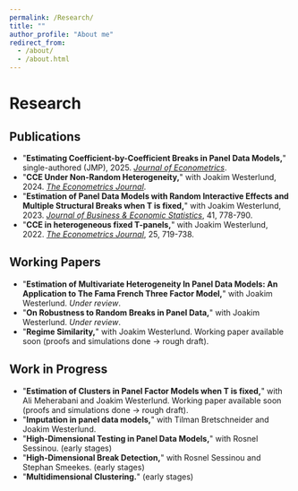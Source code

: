 ```yaml
---
permalink: /Research/
title: ""
author_profile: "About me"
redirect_from: 
  - /about/
  - /about.html
---
```


# Research

## Publications

- "**Estimating Coefficient-by-Coefficient Breaks in Panel Data Models,**" single-authored (JMP), 2025. [*Journal of Econometrics*](https://www.sciencedirect.com/science/article/pii/S0304407625000594).
- "**CCE Under Non-Random Heterogeneity,**" with Joakim Westerlund, 2024. [*The Econometrics Journal*](https://doi.org/10.1093/ectj/utae021).
- "**Estimation of Panel Data Models with Random Interactive Effects and Multiple Structural Breaks when T is fixed,**" with Joakim Westerlund, 2023. [*Journal of Business & Economic Statistics*](https://doi.org/10.1080/07350015.2022.2067546), 41, 778-790.
- "**CCE in heterogeneous fixed T-panels,**" with Joakim Westerlund, 2022. [*The Econometrics Journal*](https://doi.org/10.1093/ectj/utac012), 25, 719-738.

## Working Papers

- "**Estimation of Multivariate Heterogeneity In Panel Data Models: An Application to The Fama French Three Factor Model,**" with Joakim Westerlund. *Under review*.
- "**On Robustness to Random Breaks in Panel Data,**" with Joakim Westerlund. *Under review*.
- "**Regime Similarity,**" with Joakim Westerlund. Working paper available soon (proofs and simulations done → rough draft).

## Work in Progress

- "**Estimation of Clusters in Panel Factor Models when T is fixed,**" with Ali Meherabani and Joakim Westerlund. Working paper available soon (proofs and simulations done → rough draft).
- "**Imputation in panel data models,**" with Tilman Bretschneider and Joakim Westerlund. 
- "**High-Dimensional Testing in Panel Data Models,**" with Rosnel Sessinou. (early stages)
- "**High-Dimensional Break Detection,**" with Rosnel Sessinou and Stephan Smeekes. (early stages)
- "**Multidimensional Clustering.**" (early stages)


